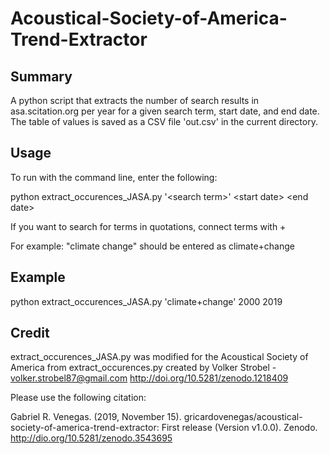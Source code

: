 # Acoustical-Society-of-America-Trend-Extractor

## Summary
A python script that extracts the number of search results in asa.scitation.org per year for a given search term, start date, and end date.
The table of values is saved as a CSV file 'out.csv' in the current directory.

## Usage
To run with the command line, enter the following:

python extract_occurences_JASA.py '\<search term>' \<start date> \<end date>

If you want to search for terms in quotations, connect terms with +

For example: "climate change" should be entered as climate+change

## Example
python extract_occurences_JASA.py 'climate+change' 2000 2019

## Credit
extract_occurences_JASA.py was modified for the Acoustical Society of America 
from extract_occurences.py created by Volker Strobel - volker.strobel87@gmail.com http://doi.org/10.5281/zenodo.1218409

Please use the following citation:

Gabriel R. Venegas. (2019, November 15). gricardovenegas/acoustical-society-of-america-trend-extractor: First release (Version v1.0.0). Zenodo. http://dio.org/10.5281/zenodo.3543695
